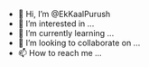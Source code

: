 - 👋 Hi, I’m @EkKaalPurush
- 👀 I’m interested in ...
- 🌱 I’m currently learning ...
- 💞️ I’m looking to collaborate on ...
- 📫 How to reach me ...

<!---
EkKaalPurush/EkKaalPurush is a ✨ special ✨ repository because its `README.md` (this file) appears on your GitHub profile.
You can click the Preview link to take a look at your changes.
--->
